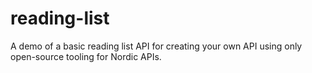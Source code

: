 # reading-list
A demo of a basic reading list API for creating your own API using only open-source tooling for Nordic APIs.
